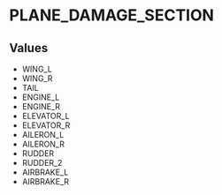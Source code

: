 # PLANE_DAMAGE_SECTION

## Values
* WING_L
* WING_R
* TAIL
* ENGINE_L
* ENGINE_R
* ELEVATOR_L
* ELEVATOR_R
* AILERON_L
* AILERON_R
* RUDDER
* RUDDER_2
* AIRBRAKE_L
* AIRBRAKE_R